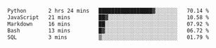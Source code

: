 <!--START_SECTION:waka-->

```txt
Python       2 hrs 24 mins   █████████████████▓░░░░░░░   70.14 %
JavaScript   21 mins         ██▓░░░░░░░░░░░░░░░░░░░░░░   10.58 %
Markdown     16 mins         ██░░░░░░░░░░░░░░░░░░░░░░░   07.92 %
Bash         13 mins         █▓░░░░░░░░░░░░░░░░░░░░░░░   06.72 %
SQL          3 mins          ▒░░░░░░░░░░░░░░░░░░░░░░░░   01.79 %
```

<!--END_SECTION:waka--> 
 
